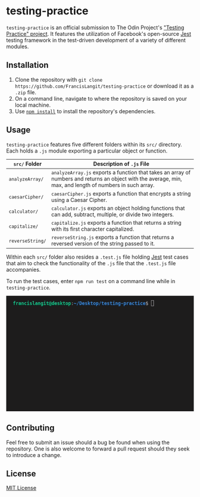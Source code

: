 # testing-practice

`testing-practice` is an official submission to The Odin Project's ["Testing Practice" project](https://www.theodinproject.com/paths/full-stack-javascript/courses/javascript/lessons/testing-practice). It features the utilization of Facebook's open-source [Jest](https://jestjs.io/) testing framework in the test-driven development of a variety of different modules.

## Installation

1. Clone the repository with `git clone https://github.com/FrancisLangit/testing-practice` or download it as a `.zip` file.
2. On a command line, navigate to where the repository is saved on your local machine.
3. Use [`npm install`](https://docs.npmjs.com/cli/v7/commands/npm-install) to install the repository's dependencies.

## Usage

`testing-practice` features five different folders within its `src/` directory. Each holds a `.js` module exporting a particular object or function.

| `src/` Folder    | Description of `.js` File                                    |
| ---------------- | ------------------------------------------------------------ |
| `analyzeArray/`  | `analyzeArray.js` exports a function that takes an array of numbers and returns an object with the average, min, max, and length of numbers in such array. |
| `caesarCipher/`  | `caesarCipher.js` exports a function that encrypts a string using a Caesar Cipher. |
| `calculator/`    | `calculator.js` exports an object holding functions that can add, subtract, multiple, or divide two integers. |
| `capitalize/`    | `capitalize.js` exports a function that returns a string with its first character capitalized. |
| `reverseString/` | `reverseString.js` exports a function that returns a reversed version of the string passed to it. |

Within each `src/` folder also resides a `.test.js` file holding [Jest](https://jestjs.io/) test cases that aim to check the functionality of the `.js` file that the `.test.js` file accompanies.

To run the test cases, enter `npm run test` on a command line while in `testing-practice`.

![GIF demonstrating usage of test cases.](./demo.gif)

## Contributing

Feel free to submit an issue should a bug be found when using the repository. One is also welcome to forward a pull request should they seek to introduce a change.

## License

[MIT License](https://github.com/FrancisLangit/testing-practice/blob/main/LICENSE)